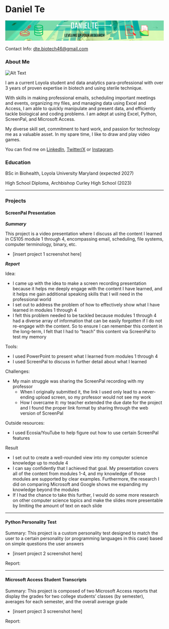 # Daniel Te
![my portfolio banner](/assets/img/Portfolio_Banner.png)

Contact Info: dte.biotech46@gmail.com

### About Me 
<img src="assets/img/profile_pic.png" alt="Alt Text" width="200" height="200">

I am a current Loyola student and data analytics para-professional with over 3 years of proven expertise in biotech and using sterile technique. 

With skills in making professional emails, scheduling important meetings and events, organizing my files, and managing data using Excel and Access, I am able to quickly manipulate and present data, and efficiently tackle biological and coding problems. I am adept at using Excel, Python, ScreenPal, and Microsoft Access. 

My diverse skill set, commitment to hard work, and passion for technology me as a valuable asset.  In my spare time, I like to draw and play video games. 

You can find me on [LinkedIn](www.linkedin.com/in/daniel-te-4a5397322), [Twitter/X](https://x.com/dt_worldpeace) or [Instagram](https://www.instagram.com/epicboi46/).

### Education 
BSc in Biohealth, Loyola University Maryland (expected 2027)

High School Diploma, Archbishop Curley High School (2023)

***
### Projects

#### ScreenPal Presentation

***Summary***

This project is a video presentation where I discuss all the content I learned in CS105 module 1 through 4, encompassing email, scheduling, file systems, computer terminology, binary, etc.

 - [insert project 1 screenshot here]

***Report***

Idea:
- I came up with the idea to make a screen recording presentation because it helps me deeply engage with the content I have learned, and it helps me gain additional speaking skills that I will need in the professional world
- I set out to address the problem of how to effectively show what I have learned in modules 1 through 4
- I felt this problem needed to be tackled because modules 1 through 4 had a diverse array of information that can be easily forgotten if I do not re-engage with the content. So to ensure I can remember this content in the long-term, I felt that I had to “teach” this content via ScreenPal to test my memory

Tools:
- I used PowerPoint to present what I learned from modules 1 through 4
- I used ScreenPal to discuss in further detail about what I learned

Challenges:
- My main struggle was sharing the ScreenPal recording with my professor
  - When I originally submitted it, the link I used only lead to a never-ending upload screen, so my professor would not see my work
  - How I overcame it: my teacher extended the due date for the project and I found the proper link format by sharing through the web version of ScreenPal

Outside resources:
- I used Ecosia/YouTube to help figure out how to use certain ScreenPal features

Result
- I set out to create a well-rounded view into my computer science knowledge up to module 4
- I can say confidently that I achieved that goal. My presentation covers all of the content from modules 1-4, and my knowledge of those modules are supported by clear examples. Furthermore, the research I did on comparing Microsoft and Google shows me expanding my knowledge beyond the modules
- If I had the chance to take this further, I would do some more research on other computer science topics and make the slides more presentable by limiting the amount of text on each slide

***
#### Python Personality Test
Summary: This project is a custom personality test designed to match the user to a certain personality (or programming languages in this case) based on simple questions the user answers

 - [insert project 2 screenshot here]
 
 Report:

***
#### Microsoft Access Student Transcripts
Summary: This project is composed of two Microsoft Access reports that display the grades for two college students’ classes (by semester), averages for each semester, and the overall average grade

 - [insert project 3 screenshot here]

Report:
